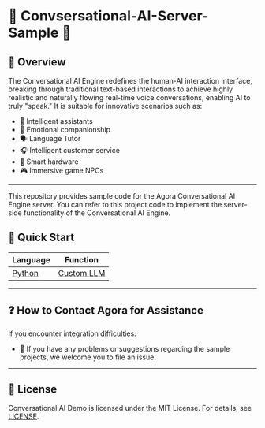 # 🌟 Convsersational-AI-Server-Sample 🌟 

## 🔮 Overview

The Conversational AI Engine redefines the human-AI interaction interface, breaking through traditional text-based interactions to achieve highly realistic and naturally flowing real-time voice conversations, enabling AI to truly "speak." It is suitable for innovative scenarios such as:

- 🤖 Intelligent assistants
- 💞 Emotional companionship
- 🗣️ Language Tutor
- 🎧 Intelligent customer service
- 📱 Smart hardware
- 🎮 Immersive game NPCs

---

This repository provides sample code for the Agora Conversational AI Engine server. You can refer to this project code to implement the server-side functionality of the Conversational AI Engine.

## 🚀 Quick Start

|   Language | Function |
| -------- | --- |
|  [Python](./python/) | [Custom LLM](./python/custom_llm/) |
---

## ❓ How to Contact Agora for Assistance

If you encounter integration difficulties:

- 💬 If you have any problems or suggestions regarding the sample projects, we welcome you to file an issue.

---

## 📜 License

Conversational AI Demo is licensed under the MIT License. For details, see [LICENSE](/LICENSE).
